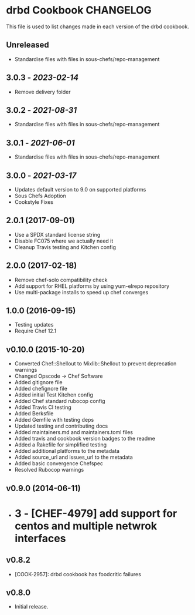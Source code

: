 # drbd Cookbook CHANGELOG

This file is used to list changes made in each version of the drbd cookbook.

## Unreleased

- Standardise files with files in sous-chefs/repo-management

## 3.0.3 - *2023-02-14*

- Remove delivery folder

## 3.0.2 - *2021-08-31*

- Standardise files with files in sous-chefs/repo-management

## 3.0.1 - *2021-06-01*

- Standardise files with files in sous-chefs/repo-management

## 3.0.0 - *2021-03-17*

- Updates default version to 9.0 on supported platforms
- Sous Chefs Adoption
- Cookstyle Fixes

## 2.0.1 (2017-09-01)

- Use a SPDX standard license string
- Disable FC075 where we actually need it
- Cleanup Travis testing and Kitchen config

## 2.0.0 (2017-02-18)

- Remove chef-solo compatibility check
- Add support for RHEL platforms by using yum-elrepo repository
- Use multi-package installs to speed up chef converges

## 1.0.0 (2016-09-15)

- Testing updates
- Require Chef 12.1

## v0.10.0 (2015-10-20)

- Converted Chef::Shellout to Mixlib::Shellout to prevent deprecation warnings
- Changed Opscode -> Chef Software
- Added gitignore file
- Added chefignore file
- Added initial Test Kitchen config
- Added Chef standard rubocop config
- Added Travis CI testing
- Added Berksfile
- Added Gemfile with testing deps
- Updated testing and contributing docs
- Added maintainers.md and maintainers.toml files
- Added travis and cookbook version badges to the readme
- Added a Rakefile for simplified testing
- Added additional platforms to the metadata
- Added source\_url and issues\_url to the metadata
- Added basic convergence Chefspec
- Resolved Rubocop warnings

## v0.9.0 (2014-06-11)

- # 3 - [CHEF-4979] add support for centos and multiple netwrok interfaces

## v0.8.2

- [COOK-2957]: drbd cookbook has foodcritic failures

## v0.8.0

- Initial release.
